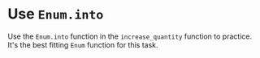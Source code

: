 # Use `Enum.into`

Use the `Enum.into` function in the `increase_quantity` function to practice. It's the best fitting `Enum` function for this task.